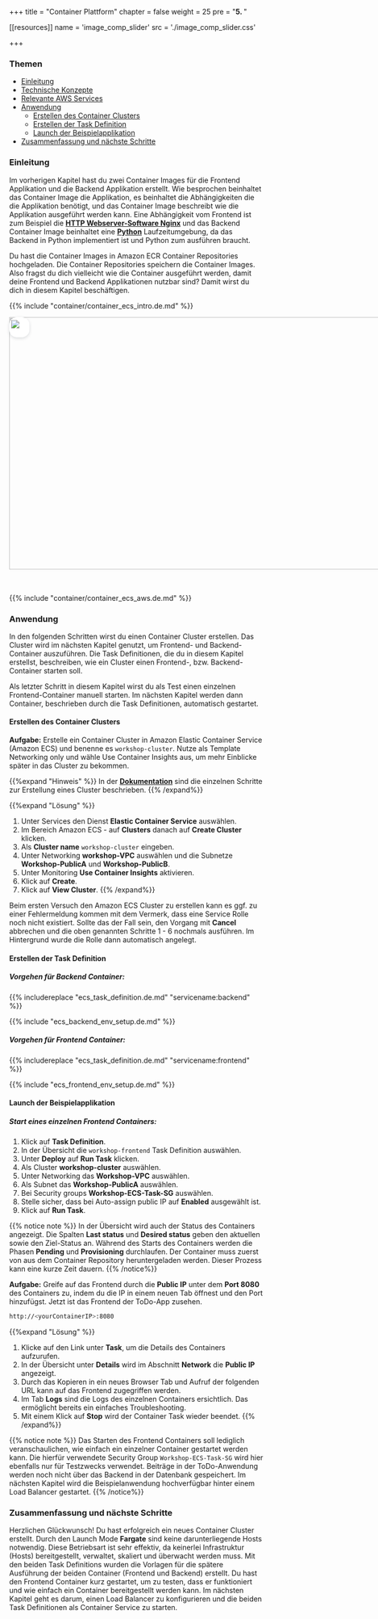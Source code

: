 +++
title = "Container Plattform"
chapter = false
weight = 25
pre = "<b>5. </b>"

[[resources]]
name = 'image_comp_slider'
src = './image_comp_slider.css'

+++

### Themen
- [Einleitung](#einleitung)
- [Technische Konzepte](#technische-konzepte)
- [Relevante AWS Services](#relevante-aws-services)
- [Anwendung](#anwendung)
    - [Erstellen des Container Clusters](#erstellen-des-container-clusters)
    - [Erstellen der Task Definition](#erstellen-der-task-definition)
    - [Launch der Beispielapplikation](#launch-der-beispielapplikation) 
- [Zusammenfassung und nächste Schritte](#zusammenfassung-und-nächste-schritte)

### Einleitung
Im vorherigen Kapitel hast du zwei Container Images für die Frontend Applikation und die Backend Applikation erstellt. Wie besprochen beinhaltet das Container Image die Applikation, es beinhaltet die Abhängigkeiten die die Applikation benötigt, und das Container Image beschreibt wie die Applikation ausgeführt werden kann. Eine Abhängigkeit vom Frontend ist zum Beispiel die **[HTTP Webserver-Software Nginx](https://de.wikipedia.org/wiki/Nginx)** und das Backend Container Image beinhaltet eine **[Python](https://de.wikipedia.org/wiki/Python_(Programmiersprache))** Laufzeitumgebung, da das Backend in Python implementiert ist und Python zum ausführen braucht. 

Du hast die Container Images in Amazon ECR Container Repositories hochgeladen. Die Container Repositories speichern die Container Images. Also fragst du dich vielleicht wie die Container ausgeführt werden, damit deine Frontend und Backend Applikationen nutzbar sind? Damit wirst du dich in diesem Kapitel beschäftigen.

{{% include "container/container_ecs_intro.de.md" %}}


<style>

.img-comp-container {
  position: relative;
  height: 500px; /*should be the same height as the images*/
  box-sizing: border-box;
}

.img-comp-img {
  position: absolute;
  width: auto;
  height: auto;
  overflow: hidden;
  box-sizing: border-box;
}

.img-comp-img img {
  display: block;
  vertical-align: middle;
  box-sizing: border-box;
}

.img-comp-slider {
  position: absolute;
  z-index: 9;
  cursor: ew-resize;
  /*set the appearance of the slider:*/
  width: 40px;
  height: 40px;
  background-color: white;
  border-radius: 15px;
  box-sizing: border-box;
  box-shadow: 0px 2px 6px hsla(210, 50%, 10%, 0.15);
}

.img-comp-overlay{
    box-sizing: border-box;
}
</style>

<div class="img-comp-container">
  <div  class="img-comp-img">
    <img style="max-width:830px;" src="/images/container_orchester_l.svg" width="830" height="500">
  </div>
  <div id="slider-handle" class="img-comp-slider">
  <img style="margin:0;padding-top:6px;padding-bottom:6px; padding-left:3.5px;padding-right:3.5px;cursor: ew-resize;" src="/images/comparison_icon.svg">
  </div>
  <div class="img-comp-img img-comp-overlay">
    <img style="max-width:830px;" src="/images/orchester.svg" width="830" height="500">
  </div>
</div>



<script type="text/javascript">
function compareImages(img) {
    var slider, img, clicked = 0, w, h;
    /* Get the width and height of the img element */
    w = img.offsetWidth;
    h = img.offsetHeight;
    /* Set the width of the img element to 50%: */
    img.style.width = (w / 2) + "px";
    /* Create slider: */
    console.dir(document == null);
   // slider = document.createElement("DIV");
    slider = document.getElementById("slider-handle");
   // slider.setAttribute("class", "img-comp-slider");
    /* Insert slider */
    //img.parentElement.insertBefore(slider, img);
    /* Position the slider in the middle: */
    slider.style.top = (h / 2) - (slider.offsetHeight / 2) + "px";
    slider.style.left = (w / 2) - (slider.offsetWidth / 2) + "px";
    /* Execute a function when the mouse button is pressed: */
    slider.addEventListener("mousedown", slideReady);
    /* And another function when the mouse button is released: */
    window.addEventListener("mouseup", slideFinish);
    /* Or touched (for touch screens: */
    slider.addEventListener("touchstart", slideReady);
    /* And released (for touch screens: */
    window.addEventListener("touchend", slideFinish);
    function slideReady(e) {
        /* Prevent any other actions that may occur when moving over the image: */
        e.preventDefault();
        /* The slider is now clicked and ready to move: */
        clicked = 1;
        /* Execute a function when the slider is moved: */
        window.addEventListener("mousemove", slideMove);
        window.addEventListener("touchmove", slideMove);
    }
    function slideFinish() {
        /* The slider is no longer clicked: */
        clicked = 0;
    }
    function slideMove(e) {
        var pos;
        /* If the slider is no longer clicked, exit this function: */
        if (clicked == 0) return false;
        /* Get the cursor's x position: */
        pos = getCursorPos(e)
        /* Prevent the slider from being positioned outside the image: */
        if (pos < 0) pos = 0;
        if (pos > w) pos = w;
        /* Execute a function that will resize the overlay image according to the cursor: */
        slide(pos);
    }
    function getCursorPos(e) {
        var a, x = 0;
        e = (e.changedTouches) ? e.changedTouches[0] : e;
        /* Get the x positions of the image: */
        a = img.getBoundingClientRect();
        /* Calculate the cursor's x coordinate, relative to the image: */
        x = e.pageX - a.left;
        /* Consider any page scrolling: */
        x = x - window.pageXOffset;
        return x;
    }
    function slide(x) {
        /* Resize the image: */
        img.style.width = x + "px";
        /* Position the slider: */
        slider.style.left = img.offsetWidth - (slider.offsetWidth / 2) + "px";
    }
}

var x, i;
/* Find all elements with an "overlay" class: */
x = document.getElementsByClassName("img-comp-overlay");
for (i = 0; i < x.length; i++) {
    /* Once for each "overlay" element:
    pass the "overlay" element as a parameter when executing the compareImages function: */
    compareImages(x[i]);

}
</script>

<br>
<br>


{{% include "container/container_ecs_aws.de.md" %}}

### Anwendung
In den folgenden Schritten wirst du einen Container Cluster erstellen. Das Cluster wird im nächsten Kapitel genutzt, um Frontend- und Backend-Container auszuführen. Die Task Definitionen, die du in diesem Kapitel erstellst, beschreiben, wie ein Cluster einen Frontend-, bzw. Backend-Container starten soll.

Als letzter Schritt in diesem Kapitel wirst du als Test einen einzelnen Frontend-Container manuell starten. 
Im nächsten Kapitel werden dann Container, beschrieben durch die Task Definitionen, automatisch gestartet. 


#### Erstellen des Container Clusters

**Aufgabe:**
Erstelle ein Container Cluster in Amazon Elastic Container Service (Amazon ECS) und benenne es ``workshop-cluster``. Nutze als Template Networking only und wähle Use Container Insights aus, um mehr Einblicke später in das Cluster zu bekommen.

{{%expand "Hinweis" %}}
In der **[Dokumentation](https://docs.aws.amazon.com/de_de/AmazonECS/latest/developerguide/create_cluster.html  )** sind die einzelnen Schritte zur Erstellung eines Cluster beschrieben.
{{% /expand%}}

{{%expand "Lösung" %}}
1. Unter Services den Dienst **Elastic Container Service** auswählen.
1. Im Bereich Amazon ECS -  auf **Clusters** danach auf **Create Cluster** klicken.
1. Als **Cluster name** ``workshop-cluster`` eingeben.
1. Unter Networking **workshop-VPC** auswählen und die Subnetze **Workshop-PublicA** und **Workshop-PublicB**.
1. Unter Monitoring **Use Container Insights** aktivieren.
1. Klick auf **Create**.
1. Klick auf **View Cluster**.
{{% /expand%}}
<!-- Fix this with shortcodes -->
<div class="notices note">

Beim ersten Versuch den Amazon ECS Cluster zu erstellen kann es ggf. zu einer Fehlermeldung kommen mit dem Vermerk, dass eine Service Rolle noch nicht existiert. Sollte das der Fall sein, den Vorgang mit **Cancel** abbrechen und die oben genannten Schritte 1 - 6 nochmals ausführen. Im Hintergrund wurde die Rolle dann automatisch angelegt.

</div>

#### Erstellen der Task Definition 

##### Vorgehen für Backend Container:

{{% includereplace "ecs_task_definition.de.md" "servicename:backend" %}}

{{% include "ecs_backend_env_setup.de.md" %}}

##### Vorgehen für Frontend Container:

{{% includereplace "ecs_task_definition.de.md" "servicename:frontend" %}}

{{% include "ecs_frontend_env_setup.de.md" %}}

#### Launch der Beispielapplikation

##### Start eines einzelnen Frontend Containers:

1. Klick auf **Task Definition**.
2. In der Übersicht die ``workshop-frontend`` Task Definition auswählen.
3. Unter **Deploy** auf **Run Task** klicken.
4. Als Cluster **workshop-cluster** auswählen.
5. Unter Networking das **Workshop-VPC** auswählen.
6. Als Subnet das **Workshop-PublicA** auswählen.
7. Bei Security groups **Workshop-ECS-Task-SG** auswählen.
8. Stelle sicher, dass bei Auto-assign public IP auf **Enabled** ausgewählt ist.
9. Klick auf **Run Task**.

{{% notice note %}}
In der Übersicht wird auch der Status des Containers angezeigt. Die Spalten **Last status** und **Desired status** geben den aktuellen sowie den Ziel-Status an. Während des Starts des Containers werden die Phasen **Pending** und **Provisioning** durchlaufen. Der Container muss zuerst von aus dem Container Repository heruntergeladen werden. Dieser Prozess kann eine kurze Zeit dauern.
{{% /notice%}}

**Aufgabe:**
Greife auf das Frontend durch die **Public IP** unter dem **Port 8080** des Containers zu, indem du die IP in einem neuen Tab öffnest und den Port hinzufügst. Jetzt ist das Frontend der ToDo-App zusehen.
```bash
http://<yourContainerIP>:8080
```
{{%expand "Lösung" %}}
1.  Klicke auf den Link unter **Task**, um die Details des Containers aufzurufen.
1.  In der Übersicht unter **Details** wird im Abschnitt **Network** die **Public IP** angezeigt.
1.  Durch das Kopieren in ein neues Browser Tab und Aufruf der folgenden URL kann auf das Frontend zugegriffen werden.
1. Im Tab **Logs** sind die Logs des einzelnen Containers ersichtlich. Das ermöglicht bereits ein einfaches Troubleshooting.
1. Mit einem Klick auf **Stop** wird der Container Task wieder beendet.
{{% /expand%}}



{{% notice note %}}
Das Starten des Frontend Containers soll lediglich veranschaulichen, wie einfach ein einzelner Container gestartet werden kann. Die hierfür verwendete Security Group `Workshop-ECS-Task-SG` wird hier ebenfalls nur für Testzwecks verwendet. Beiträge in der ToDo-Anwendung werden noch nicht über das Backend in der Datenbank gespeichert. Im nächsten Kapitel wird die Beispielanwendung hochverfügbar hinter einem Load Balancer gestartet.
{{% /notice%}}

### Zusammenfassung und nächste Schritte
Herzlichen Glückwunsch! Du hast erfolgreich ein neues Container Cluster erstellt. Durch den Launch Mode **Fargate** sind keine darunterliegende Hosts notwendig. Diese Betriebsart ist sehr effektiv, da keinerlei Infrastruktur (Hosts) bereitgestellt, verwaltet, skaliert und überwacht werden muss. Mit den beiden Task Definitions wurden die Vorlagen für die spätere Ausführung der beiden Container (Frontend und Backend) erstellt. Du hast den Frontend Container kurz gestartet, um zu testen, dass er funktioniert und wie einfach ein Container bereitgestellt werden kann. Im nächsten Kapitel geht es darum, einen Load Balancer zu konfigurieren und die beiden Task Definitionen als Container Service zu starten.